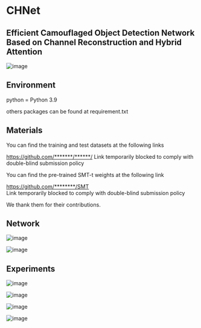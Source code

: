 # CHNet
## Efficient Camouflaged Object Detection Network Based on Channel Reconstruction and Hybrid Attention

![image](https://github.com/user-attachments/assets/4dd0aa79-ff4d-44e7-87de-b24f78ad8683)


## Environment
python = Python 3.9

others packages can be found at requirement.txt
## Materials
You can find the training and test datasets at the following links

https://github.com/*******/******/  Link temporarily blocked to comply with double-blind submission policy

You can find the pre-trained SMT-t weights at the following link

https://github.com/********/SMT  
Link temporarily blocked to comply with double-blind submission policy

We thank them for their contributions.

## Network

![image](https://github.com/user-attachments/assets/3d40fdef-4c7d-4031-bca5-9299c85f6468)

![image](https://github.com/user-attachments/assets/3cd45019-f6f1-4cf1-8270-2cb06a81c013)



## Experiments

![image](https://github.com/user-attachments/assets/3372c970-c1a0-420a-aa81-c513859135b6)

![image](https://github.com/user-attachments/assets/7a552dc0-d88f-48cf-89c6-f198eb00e558)

![image](https://github.com/user-attachments/assets/5deb8ca0-d7e5-49fe-9dee-73a9be8693ab)

![image](https://github.com/user-attachments/assets/f23ac7bc-c715-4a19-a24c-26e4b8639f10)



